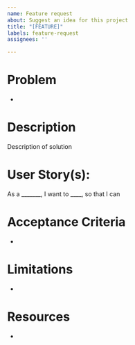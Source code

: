 ```yaml
---
name: Feature request
about: Suggest an idea for this project
title: "[FEATURE]"
labels: feature-request
assignees: ''

---
```


# Problem
- 

# Description
Description of solution

# User Story(s):
 As a _______, I want to ____, so that I can

# Acceptance Criteria
- 

# Limitations 
-


# Resources
-
